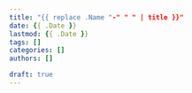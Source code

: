```yaml
---
title: "{{ replace .Name "-" " " | title }}"
date: {{ .Date }}
lastmod: {{ .Date }}
tags: []
categories: []
authors: []

draft: true
---
```


